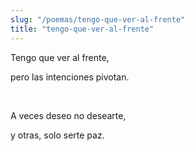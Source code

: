 ```yaml
---
slug: "/poemas/tengo-que-ver-al-frente"
title: "tengo-que-ver-al-frente"
---
```

Tengo que ver al frente,

pero las intenciones pivotan.

&nbsp;

A veces deseo no desearte,

y otras, solo serte paz.